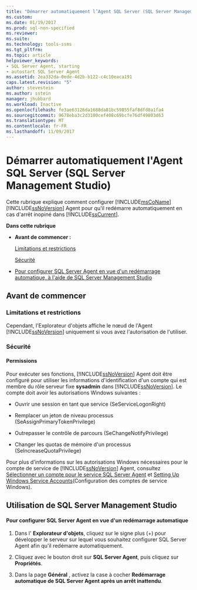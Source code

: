 ```yaml
---
title: "Démarrer automatiquement l’Agent SQL Server (SQL Server Management Studio) | Microsoft Docs"
ms.custom: 
ms.date: 01/19/2017
ms.prod: sql-non-specified
ms.reviewer: 
ms.suite: 
ms.technology: tools-ssms
ms.tgt_pltfrm: 
ms.topic: article
helpviewer_keywords:
- SQL Server Agent, starting
- autostart SQL Server Agent
ms.assetid: 2ea332da-0ede-4d2b-b122-c4c10eaca191
caps.latest.revision: "5"
author: stevestein
ms.author: sstein
manager: jhubbard
ms.workload: Inactive
ms.openlocfilehash: fe3ae63126da1688da81bc59855faf8dfd8a1fa4
ms.sourcegitcommit: 9678eba3c2d3100cef408c69bcfe76df49803d63
ms.translationtype: MT
ms.contentlocale: fr-FR
ms.lasthandoff: 11/09/2017
---
```

# <a name="autostart-sql-server-agent-sql-server-management-studio"></a>Démarrer automatiquement l'Agent SQL Server (SQL Server Management Studio)
Cette rubrique explique comment configurer [!INCLUDE[msCoName](../../includes/msconame_md.md)] [!INCLUDE[ssNoVersion](../../includes/ssnoversion_md.md)] Agent pour qu'il redémarre automatiquement en cas d'arrêt inopiné dans [!INCLUDE[ssCurrent](../../includes/sscurrent_md.md)].  
  
**Dans cette rubrique**  
  
-   **Avant de commencer :**  
  
    [Limitations et restrictions](#Restrictions)  
  
    [Sécurité](#Security)  
  
-   [Pour configurer SQL Server Agent en vue d'un redémarrage automatique, à l'aide de SQL Server Management Studio](#SSMSProcedure)  
  
## <a name="BeforeYouBegin"></a>Avant de commencer  
  
### <a name="Restrictions"></a>Limitations et restrictions  
Cependant, l'Explorateur d'objets affiche le nœud de l'Agent [!INCLUDE[ssNoVersion](../../includes/ssnoversion_md.md)] uniquement si vous avez l'autorisation de l'utiliser.  
  
### <a name="Security"></a>Sécurité  
  
#### <a name="Permissions"></a>Permissions  
Pour exécuter ses fonctions, [!INCLUDE[ssNoVersion](../../includes/ssnoversion_md.md)] Agent doit être configuré pour utiliser les informations d'identification d'un compte qui est membre du rôle serveur fixe **sysadmin** dans [!INCLUDE[ssNoVersion](../../includes/ssnoversion_md.md)]. Le compte doit avoir les autorisations Windows suivantes :  
  
-   Ouvrir une session en tant que service (SeServiceLogonRight)  
  
-   Remplacer un jeton de niveau processus (SeAssignPrimaryTokenPrivilege)  
  
-   Outrepasser le contrôle de parcours (SeChangeNotifyPrivilege)  
  
-   Changer les quotas de mémoire d'un processus (SeIncreaseQuotaPrivilege)  
  
Pour plus d’informations sur les autorisations Windows nécessaires pour le compte de service de [!INCLUDE[ssNoVersion](../../includes/ssnoversion_md.md)] Agent, consultez [Sélectionner un compte pour le service SQL Server Agent](../../ssms/agent/select-an-account-for-the-sql-server-agent-service.md) et [Setting Up Windows Service Accounts](http://msdn.microsoft.com/en-us/309b9dac-0b3a-4617-85ef-c4519ce9d014)(Configuration des comptes de service Windows).  
  
## <a name="SSMSProcedure"></a>Utilisation de SQL Server Management Studio  
  
#### <a name="to-configure-sql-server-agent-to-automatically-restart"></a>Pour configurer SQL Server Agent en vue d'un redémarrage automatique  
  
1.  Dans l' **Explorateur d'objets**, cliquez sur le signe plus (+) pour développer le serveur sur lequel vous souhaitez configurer SQL Server Agent afin qu'il redémarre automatiquement.  
  
2.  Cliquez avec le bouton droit sur **SQL Server Agent**, puis cliquez sur **Propriétés**.  
  
3.  Dans la page **Général** , activez la case à cocher **Redémarrage automatique de SQL Server Agent après un arrêt inattendu**.  
  
